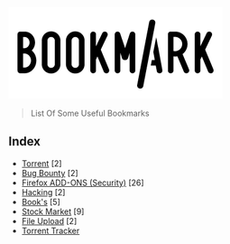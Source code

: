 ![Image of Yaktocat](https://github.com/RakeshKengale/Bookmark/blob/master/Images/Bookmark_Logo.png)
> List Of Some Useful Bookmarks 

## Index
- [Torrent](https://github.com/RakeshKengale/Bookmark/blob/master/Index/Torrent.md) [2]
- [Bug Bounty](https://github.com/RakeshKengale/Bookmark/blob/master/Index/Bug_Bounty.md) [2]
- [Firefox ADD-ONS (Security)](https://github.com/RakeshKengale/Bookmark/blob/master/Index/Firefox_ADD-ONS.md) [26]
- [Hacking](https://github.com/RakeshKengale/Bookmark/blob/master/Index/Hacking.md) [2]
- [Book's](https://github.com/RakeshKengale/Bookmark/blob/master/Index/Books.md) [5]
- [Stock Market](https://github.com/RakeshKengale/Bookmark/blob/master/Index/Stock.md) [9]
- [File Upload](https://github.com/RakeshKengale/Bookmark/blob/master/Index/Fileupload.md) [2]
- [Torrent Tracker](https://github.com/RakeshKengale/Bookmark/blob/master/Index/torrent_tracker.md)
